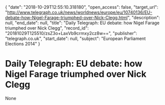 {
  "date": "2018-10-29T12:55:10.318180", 
  "open_access": false, 
  "target_url": "http://www.telegraph.co.uk/news/worldnews/europe/eu/10740136/EU-debate-how-Nigel-Farage-triumphed-over-Nick-Clegg.html", 
  "description": null, 
  "end_date": null, 
  "title": "Daily Telegraph: EU debate: how Nigel Farage triumphed over Nick Clegg", 
  "record_id": "20181029T125510/zsZ3o+LaxVb9crmxy2cz8w==", 
  "publisher": "telegraph.co.uk", 
  "start_date": null, 
  "subject": "European Parliament Elections 2014"
}

# Daily Telegraph: EU debate: how Nigel Farage triumphed over Nick Clegg

None